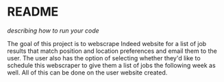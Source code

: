 # README
*describing how to run your code*

The goal of this project is to webscrape Indeed website for a list of job results that match position and location preferences and email them to the user. The user also has the option of selecting whether they'd like to schedule this webscraper to give them a list of jobs the following week as well. All of this can be done on the user website created.

